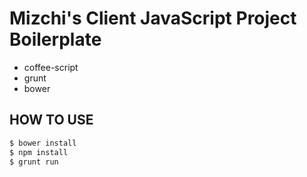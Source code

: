 # Mizchi's Client JavaScript Project Boilerplate

- coffee-script
- grunt
- bower

## HOW TO USE

```bash
$ bower install
$ npm install
$ grunt run
```
